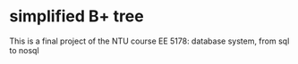 # simplified B+ tree
This is a final project of the NTU course EE 5178: database system, from sql to nosql
